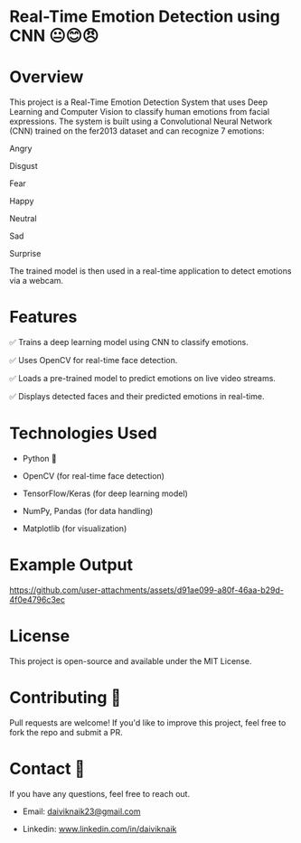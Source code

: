 # Real-Time Emotion Detection using CNN 😐😊😠

# Overview

This project is a Real-Time Emotion Detection System that uses Deep Learning and Computer Vision to classify human emotions from facial expressions. The system is built using a Convolutional Neural Network (CNN) trained on the fer2013 dataset and can recognize 7 emotions:

Angry

Disgust

Fear

Happy

Neutral

Sad

Surprise

The trained model is then used in a real-time application to detect emotions via a webcam.

# Features

✅ Trains a deep learning model using CNN to classify emotions.

✅ Uses OpenCV for real-time face detection.

✅ Loads a pre-trained model to predict emotions on live video streams.

✅ Displays detected faces and their predicted emotions in real-time.

# Technologies Used

- Python 🐍

- OpenCV (for real-time face detection)

- TensorFlow/Keras (for deep learning model)

- NumPy, Pandas (for data handling)

- Matplotlib (for visualization)

# Example Output

https://github.com/user-attachments/assets/d91ae099-a80f-46aa-b29d-4f0e4796c3ec

# License

This project is open-source and available under the MIT License.

# Contributing 🤝

Pull requests are welcome! If you'd like to improve this project, feel free to fork the repo and submit a PR.

# Contact 📩

If you have any questions, feel free to reach out.

- Email: daiviknaik23@gmail.com

- Linkedin: www.linkedin.com/in/daiviknaik





